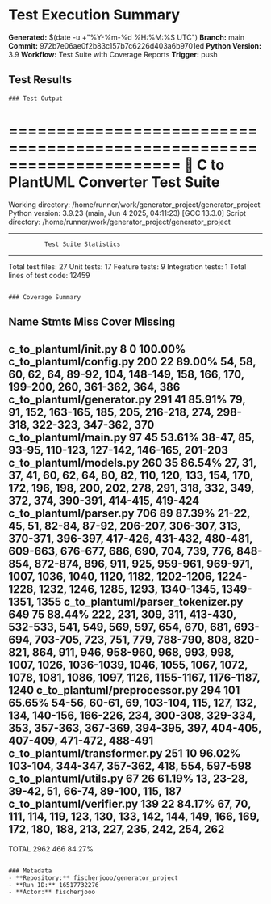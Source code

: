 # Test Execution Summary

**Generated:** $(date -u +"%Y-%m-%d %H:%M:%S UTC")
**Branch:** main
**Commit:** 972b7e06ae0f2b83c157b7c6226d403a6b9701ed
**Python Version:** 3.9
**Workflow:** Test Suite with Coverage Reports
**Trigger:** push

## Test Results

```
### Test Output
```

======================================================================
                 🧪 C to PlantUML Converter Test Suite                 
======================================================================
Working directory: /home/runner/work/generator_project/generator_project
Python version: 3.9.23 (main, Jun  4 2025, 04:11:23) 
[GCC 13.3.0]
Script directory: /home/runner/work/generator_project/generator_project

--------------------------------------------------
              Test Suite Statistics               
--------------------------------------------------
Total test files: 27
Unit tests: 17
Feature tests: 9
Integration tests: 1
Total lines of test code: 12459
```

### Coverage Summary
```
Name                                Stmts   Miss   Cover   Missing
------------------------------------------------------------------
c_to_plantuml/__init__.py               8      0 100.00%
c_to_plantuml/config.py               200     22  89.00%   54, 58, 60, 62, 64, 89-92, 104, 148-149, 158, 166, 170, 199-200, 260, 361-362, 364, 386
c_to_plantuml/generator.py            291     41  85.91%   79, 91, 152, 163-165, 185, 205, 216-218, 274, 298-318, 322-323, 347-362, 370
c_to_plantuml/main.py                  97     45  53.61%   38-47, 85, 93-95, 110-123, 127-142, 146-165, 201-203
c_to_plantuml/models.py               260     35  86.54%   27, 31, 37, 41, 60, 62, 64, 80, 82, 110, 120, 133, 154, 170, 172, 196, 198, 200, 202, 278, 291, 318, 332, 349, 372, 374, 390-391, 414-415, 419-424
c_to_plantuml/parser.py               706     89  87.39%   21-22, 45, 51, 82-84, 87-92, 206-207, 306-307, 313, 370-371, 396-397, 417-426, 431-432, 480-481, 609-663, 676-677, 686, 690, 704, 739, 776, 848-854, 872-874, 896, 911, 925, 959-961, 969-971, 1007, 1036, 1040, 1120, 1182, 1202-1206, 1224-1228, 1232, 1246, 1285, 1293, 1340-1345, 1349-1351, 1355
c_to_plantuml/parser_tokenizer.py     649     75  88.44%   222, 231, 309, 311, 413-430, 532-533, 541, 549, 569, 597, 654, 670, 681, 693-694, 703-705, 723, 751, 779, 788-790, 808, 820-821, 864, 911, 946, 958-960, 968, 993, 998, 1007, 1026, 1036-1039, 1046, 1055, 1067, 1072, 1078, 1081, 1086, 1097, 1126, 1155-1167, 1176-1187, 1240
c_to_plantuml/preprocessor.py         294    101  65.65%   54-56, 60-61, 69, 103-104, 115, 127, 132, 134, 140-156, 166-226, 234, 300-308, 329-334, 353, 357-363, 367-369, 394-395, 397, 404-405, 407-409, 471-472, 488-491
c_to_plantuml/transformer.py          251     10  96.02%   103-104, 344-347, 357-362, 418, 554, 597-598
c_to_plantuml/utils.py                 67     26  61.19%   13, 23-28, 39-42, 51, 66-74, 89-100, 115, 187
c_to_plantuml/verifier.py             139     22  84.17%   67, 70, 111, 114, 119, 123, 130, 133, 142, 144, 149, 166, 169, 172, 180, 188, 213, 227, 235, 242, 254, 262
------------------------------------------------------------------
TOTAL                                2962    466  84.27%
```

### Metadata
- **Repository:** fischerjooo/generator_project
- **Run ID:** 16517732276
- **Actor:** fischerjooo
